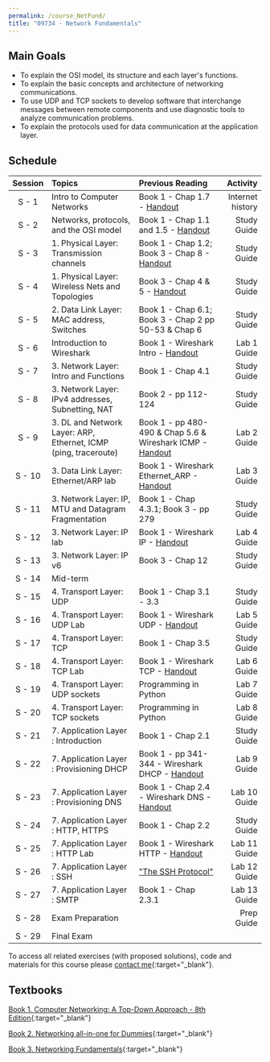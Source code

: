 ```yaml
---
permalink: /course_NetFund/
title: "09734 - Network Fundamentals"
---
```

## Main Goals

- To explain the OSI model, its structure and each layer's functions.
- To explain the basic concepts and architecture of networking communications.
- To use UDP and TCP sockets to develop software that interchange messages between remote components and use diagnostic tools to analyze communication problems.
- To explain the protocols used for data communication at the application layer. 

## Schedule

| Session | Topics                                                          | Previous Reading                                                                                                                   |         Activity |
|:-------:|:----------------------------------------------------------------|:-----------------------------------------------------------------------------------------------------------------------------------|-----------------:|
|  S - 1  | Intro to Computer Networks                                      | Book 1 - Chap 1.7 - [Handout](https://drive.google.com/file/d/15_SOgCJVZTcGGD3K5M7ICyLm3hT_rSxD/view?usp=sharing)                  | Internet history |
|  S - 2  | Networks, protocols, and the OSI model                          | Book 1 - Chap 1.1 and 1.5 - [Handout](https://drive.google.com/file/d/1PIIb8YgjAlEj7fy_xGq_XxDAu2PMIU0q/view?usp=share_link)       |      Study Guide |
|  S - 3  | 1. Physical Layer: Transmission channels                        | Book 1 - Chap 1.2; Book 3 - Chap 8 - [Handout](https://drive.google.com/file/d/1upjh8E_7kLZj0t1uVDyZVSDlHQof09n3/view?usp=sharing) |      Study Guide |
|  S - 4  | 1. Physical Layer: Wireless Nets and Topologies                 | Book 3 - Chap 4 & 5 - [Handout](https://drive.google.com/file/d/1a2bvEVRw0volvv0yOryAnMk5PQBKN0jS/view?usp=share_link)             |      Study Guide |
|  S - 5  | 2. Data Link Layer: MAC address, Switches                       | Book 1 - Chap 6.1; Book 3 - Chap 2 pp 50-53 & Chap 6                                                                               |      Study Guide |
|  S - 6  | Introduction to Wireshark                                       | Book 1 - Wireshark Intro - [Handout](http://www-net.cs.umass.edu/wireshark-labs/Wireshark_Intro_v8.0.pdf)                          |      Lab 1 Guide |
|  S - 7  | 3. Network Layer: Intro and Functions                           | Book 1 - Chap 4.1                                                                                                                  |      Study Guide |
|  S - 8  | 3. Network Layer: IPv4 addresses, Subnetting, NAT               | Book 2 - pp 112-124                                                                                                                |      Study Guide |
|  S - 9  | 3. DL and Network Layer: ARP, Ethernet, ICMP (ping, traceroute) | Book 1 - pp 480- 490 & Chap 5.6 & Wireshark ICMP - [Handout](http://www-net.cs.umass.edu/wireshark-labs/Wireshark_ICMP_v8.0.pdf)   |      Lab 2 Guide |
| S - 10  | 3. Data Link Layer: Ethernet/ARP lab                            | Book 1 - Wireshark Ethernet_ARP - [Handout](http://www-net.cs.umass.edu/wireshark-labs/Wireshark_Ethernet_ARP_v8.0.pdf)            |      Lab 3 Guide |
| S - 11  | 3. Network Layer: IP, MTU and Datagram Fragmentation            | Book 1 - Chap 4.3.1; Book 3 - pp 279                                                                                               |      Study Guide |
| S - 12  | 3. Network Layer: IP lab                                        | Book 1 - Wireshark IP - [Handout](http://www-net.cs.umass.edu/wireshark-labs/Wireshark_IP_v8.0.pdf)                                |      Lab 4 Guide |
| S - 13  | 3. Network Layer: IP v6                                         | Book 3 - Chap 12                                                                                                                   |      Study Guide |
| S - 14  | Mid-term                                                        |                                                                                                                                    |                  |
| S - 15  | 4. Transport Layer: UDP                                         | Book 1 - Chap 3.1 - 3.3                                                                                                            |      Study Guide |
| S - 16  | 4. Transport Layer: UDP Lab                                     | Book 1 - Wireshark UDP - [Handout](http://www-net.cs.umass.edu/wireshark-labs/Wireshark_UDP_v8.0.pdf)                              |      Lab 5 Guide |
| S - 17  | 4. Transport Layer: TCP                                         | Book 1 - Chap 3.5                                                                                                                  |      Study Guide |
| S - 18  | 4. Transport Layer: TCP Lab                                     | Book 1 - Wireshark TCP - [Handout](http://www-net.cs.umass.edu/wireshark-labs/Wireshark_TCP_v8.0.pdf)                              |      Lab 6 Guide |
| S - 19  | 4. Transport Layer: UDP sockets                                 | Programming in Python                                                                                                              |      Lab 7 Guide |
| S - 20  | 4. Transport Layer: TCP sockets                                 | Programming in Python                                                                                                              |      Lab 8 Guide |
| S - 21  | 7. Application Layer : Introduction                             | Book 1 - Chap 2.1                                                                                                                  |      Study Guide |
| S - 22  | 7. Application Layer : Provisioning DHCP                        | Book 1 - pp 341-344 - Wireshark DHCP - [Handout](http://www-net.cs.umass.edu/wireshark-labs/Wireshark_DHCP_v8.0.pdf)               |      Lab 9 Guide |
| S - 23  | 7. Application Layer : Provisioning DNS                         | Book 1 - Chap 2.4 - Wireshark DNS - [Handout](http://www-net.cs.umass.edu/wireshark-labs/Wireshark_DNS_v8.0.pdf)                   |     Lab 10 Guide |
| S - 24  | 7. Application Layer : HTTP, HTTPS                              | Book 1 - Chap 2.2                                                                                                                  |      Study Guide |
| S - 25  | 7. Application Layer : HTTP Lab                                 | Book 1 - Wireshark HTTP - [Handout](http://www-net.cs.umass.edu/wireshark-labs/Wireshark_HTTP_v8.0.pdf)                            |     Lab 11 Guide |               
| S - 26  | 7. Application Layer : SSH                                      | ["The SSH Protocol"](http://www.sfu.ca/~dgnapier/ssha.pdf)                                                                         |     Lab 12 Guide |
| S - 27  | 7. Application Layer : SMTP                                     | Book 1 - Chap 2.3.1                                                                                                                |     Lab 13 Guide |
| S - 28  | Exam Preparation                                                |                                                                                                                                    |       Prep Guide |
| S - 29  | Final Exam                                                      |                                                                                                                                    |                  |


To access all related exercises (with proposed solutions), code and materials for this course please [contact me](https://forms.gle/63NYpG1siX6E4KGj8){:target="_blank"}.

## Textbooks

[Book 1. Computer Networking: A Top-Down Approach - 8th Edition](https://gaia.cs.umass.edu/kurose_ross/index.php){:target="_blank"}

[Book 2. Networking all-in-one for Dummies](https://www.wiley.com/en-us/Networking+All+in+One+For+Dummies%2C+7th+Edition-p-9781119471622){:target="_blank"}

[Book 3. Networking Fundamentals](https://www.packtpub.com/product/networking-fundamentals/9781838643508){:target="_blank"}
